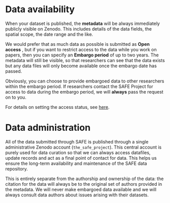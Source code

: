 # Data availability

When your dataset is published, the **metadata** will be always immediately publicly visible on Zenodo. This includes details of the data fields, the spatial scope, the date range and the like.

We would prefer that as much data as possible is submitted as **Open access** , but if
you want to restrict access to the data while you work on papers, then you can specify an
**Embargo period** of up to two years. The metadata will still be visible, so that
researchers can see that the data exists but any data files will only become available once
the embargo date has passed.

Obviously, you can choose to provide embargoed data to other researchers within the embargo
period. If researchers contact the SAFE Project for access to data during the embargo period,
we will **always** pass the request on to you.

For details on setting the access status, see [here](data_format/summary.md#access-status).

# Data administration

All of the data submitted through SAFE is published through a single administrative Zenodo account (`the_safe_project`). This central account is purely used for data curation so that we can always access datafiles, update records and act as a final point of contact for data. This helps us ensure the long-term availability and maintenance of the SAFE data repository.

This is entirely separate from the authorship and ownership of the data: the citation for the data will always be to the original set of authors provided in the metadata. We will never make embargoed data available and we will always consult data authors about issues arising with their datasets.
